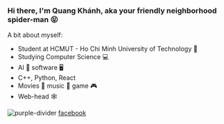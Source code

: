 ### Hi there, I'm Quang Khánh, aka your friendly neighborhood spider-man :stuck_out_tongue_closed_eyes:

<!--
**devquangkhanh09/devquangkhanh09** is a ✨ _special_ ✨ repository because its `README.md` (this file) appears on your GitHub profile.

Here are some ideas to get you started:

- 🔭 I’m currently working on ...
- 🌱 I’m currently learning ...
- 👯 I’m looking to collaborate on ...
- 🤔 I’m looking for help with ...
- 💬 Ask me about ...
- 📫 How to reach me: ...
- 😄 Pronouns: ...
- ⚡ Fun fact: ...
-->

A bit about myself:
- Student at HCMUT - Ho Chi Minh University of Technology 🏫
- Studying Computer Science 💻
- AI 🤖 software 🖥️
- C++, Python, React
- Movies 🎥 music 🎵 game 🎮 
- Web-head 🕸️

![purple-divider](https://user-images.githubusercontent.com/7065401/52071927-c1cd7100-2562-11e9-908a-dde91ba14e59.png)
[facebook](https://www.facebook.com/cpt.quangkhanh.09/)
